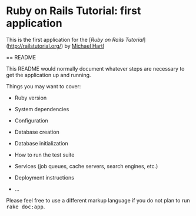 # Ruby on Rails Tutorial: first application

This is the first application for the
[*Ruby on Rails Tutorial*] (http://railstutorial.org/)
by [Michael Hartl](http://michaelhartl.com)

== README

This README would normally document whatever steps are necessary to get the
application up and running.

Things you may want to cover:

* Ruby version

* System dependencies

* Configuration

* Database creation

* Database initialization

* How to run the test suite

* Services (job queues, cache servers, search engines, etc.)

* Deployment instructions

* ...


Please feel free to use a different markup language if you do not plan to run
<tt>rake doc:app</tt>.
